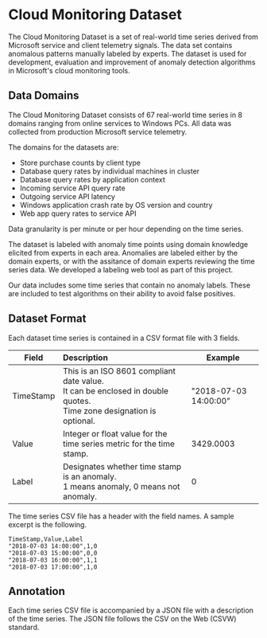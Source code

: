 # Cloud Monitoring Dataset

The Cloud Monitoring Dataset is a set of real-world time series derived from Microsoft service and client telemetry signals. The data set contains anomalous patterns manually labeled by experts. The dataset is used for development, evaluation and improvement of anomaly detection algorithms in Microsoft's cloud monitoring tools.

## Data Domains

The Cloud Monitoring Dataset consists of 67 real-world time series in 8 domains ranging from online services to Windows PCs.  All data was collected from production Microsoft service telemetry.

The domains for the datasets are:

* Store purchase counts by client type
* Database query rates by individual machines in cluster
* Database query rates by application context
* Incoming service API query rate
* Outgoing service API latency
* Windows application crash rate by OS version and country
* Web app query rates to service API

Data granularity is per minute or per hour depending on the time series.

The dataset is labeled with anomaly time points using domain knowledge elicited from experts in each area. Anomalies are labeled either by the domain experts, or with the assitance of domain experts reviewing the time series data.  We developed a labeling web tool as part of this project.

Our data includes some time series that contain no anomaly labels.  These are included to test algorithms on their ability to avoid false positives.

## Dataset Format

Each dataset time series is contained in a CSV format file with 3 fields.

| Field     |      Description      |  Example |
|-----------|:----------------------|----------|
| TimeStamp | This is an ISO 8601 compliant date value.<br> It can be enclosed in double quotes.<br>Time zone designation is optional. | "2018-07-03 14:00:00" |
| Value     | Integer or float value for the time series metric for the time stamp.   |   3429.0003 |
| Label     | Designates whether time stamp is an anomaly.<br>1 means anomaly, 0 means not anomaly. |   0 |

The time series CSV file has a header with the field names.  A sample excerpt is the following.

    TimeStamp,Value,Label
    "2018-07-03 14:00:00",1,0
    "2018-07-03 15:00:00",0,0
    "2018-07-03 16:00:00",1,1
    "2018-07-03 17:00:00",1,0

## Annotation

Each time series CSV file is accompanied by a JSON file with a description of the time series.  The JSON file follows the CSV on the Web (CSVW) standard.
